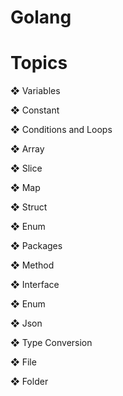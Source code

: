 # Golang

# Topics 

❖ Variables

❖ Constant

❖ Conditions and Loops

❖ Array

❖ Slice

❖ Map

❖ Struct

❖ Enum

❖ Packages

❖ Method

❖ Interface

❖ Enum

❖ Json

❖ Type Conversion

❖ File

❖ Folder
